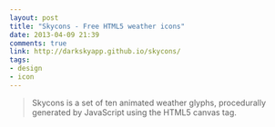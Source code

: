 ```yaml
---
layout: post
title: "Skycons - Free HTML5 weather icons"
date: 2013-04-09 21:39
comments: true
link: http://darkskyapp.github.io/skycons/
tags: 
- design
- icon
---
```


> Skycons is a set of ten animated weather glyphs, procedurally generated by JavaScript using the HTML5 canvas tag.